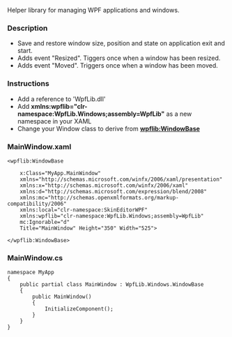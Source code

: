 Helper library for managing WPF applications and windows.

### Description

- Save and restore window size, position and state on application exit and start.
- Adds event "Resized". Tiggers once when a window has been resized.
- Adds event "Moved". Triggers once when a window has been moved.


### Instructions
- Add a reference to 'WpfLib.dll'
- Add **xmlns:wpflib="clr-namespace:WpfLib.Windows;assembly=WpfLib"** as a new namespace in your XAML
- Change your Window class to derive from **<wpflib:WindowBase>**


### MainWindow.xaml

```
<wpflib:WindowBase

    x:Class="MyApp.MainWindow"
    xmlns="http://schemas.microsoft.com/winfx/2006/xaml/presentation"
    xmlns:x="http://schemas.microsoft.com/winfx/2006/xaml"
    xmlns:d="http://schemas.microsoft.com/expression/blend/2008"
    xmlns:mc="http://schemas.openxmlformats.org/markup-compatibility/2006"
    xmlns:local="clr-namespace:SkinEditorWPF"
    xmlns:wpflib="clr-namespace:WpfLib.Windows;assembly=WpfLib"
    mc:Ignorable="d"
    Title="MainWindow" Height="350" Width="525">

</wpflib:WindowBase>
```

### MainWindow.cs
```
namespace MyApp
{
    public partial class MainWindow : WpfLib.Windows.WindowBase
    {
        public MainWindow()
        {
            InitializeComponent();
        }
    }
}
```